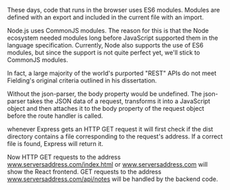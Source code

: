 These days, code that runs in the browser uses ES6 modules. Modules are defined with an export and included in the current file with an import.

Node.js uses CommonJS modules. The reason for this is that the Node ecosystem needed modules long before JavaScript supported them in the language specification. Currently, Node also supports the use of ES6 modules, but since the support is not quite perfect yet, we'll stick to CommonJS modules.

In fact, a large majority of the world's purported "REST" APIs do not meet Fielding's original criteria outlined in his dissertation.

Without the json-parser, the body property would be undefined. The json-parser takes the JSON data of a request, transforms it into a JavaScript object and then attaches it to the body property of the request object before the route handler is called.

whenever Express gets an HTTP GET request it will first check if the dist directory contains a file corresponding to the request's address. If a correct file is found, Express will return it.

Now HTTP GET requests to the address www.serversaddress.com/index.html or www.serversaddress.com will show the React frontend. GET requests to the address www.serversaddress.com/api/notes will be handled by the backend code.

